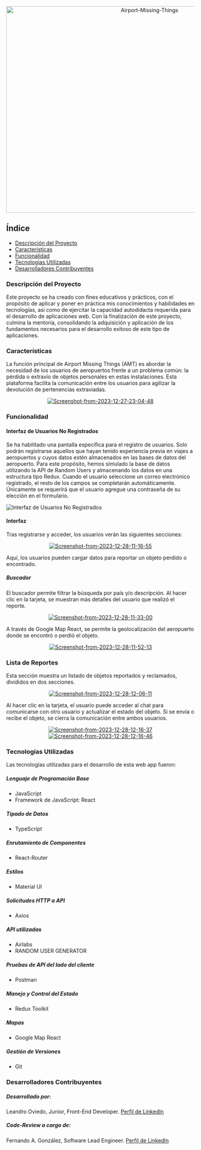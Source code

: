 <div align="center">
  <a href='https://postimages.org/' target='_blank'><img src='https://i.postimg.cc/xTJTKx9V/Airport-Missing-Things.png' border='0' alt='Airport-Missing-Things' Width=750px height=550px /></a>
</div>

## Índice

- [Descripción del Proyecto](#descripción-del-proyecto)
- [Características](#características)
- [Funcionalidad](#funcionalidad)
- [Tecnologías Utilizadas](#tecnologías-utilizadas)
- [Desarrolladores Contribuyentes](#desarrolladores-contribuyentes)

### Descripción del Proyecto

Este proyecto se ha creado con fines educativos y prácticos, con el propósito de aplicar y poner en práctica mis conocimientos y habilidades en tecnologías, así como de ejercitar la capacidad autodidacta requerida para el desarrollo de aplicaciones web. Con la finalización de este proyecto, culmina la mentoría, consolidando la adquisición y aplicación de los fundamentos necesarios para el desarrollo exitoso de este tipo de aplicaciones.

### Características

La función principal de Airport Missing Things (AMT) es abordar la necesidad de los usuarios de aeropuertos frente a un problema común: la pérdida o extravío de objetos personales en estas instalaciones. Esta plataforma facilita la comunicación entre los usuarios para agilizar la devolución de pertenencias extraviadas.

<div align="center">
  <a href="https://ibb.co/VHcbVqh"><img src="https://i.ibb.co/hXJrsmn/Screenshot-from-2023-12-27-23-04-48.png" alt="Screenshot-from-2023-12-27-23-04-48" border="0"></a>
</div>

### Funcionalidad

#### Interfaz de Usuarios No Registrados

Se ha habilitado una pantalla específica para el registro de usuarios. Solo podrán registrarse aquellos que hayan tenido experiencia previa en viajes a aeropuertos y cuyos datos estén almacenados en las bases de datos del aeropuerto. Para este propósito, hemos simulado la base de datos utilizando la API de Random Users y almacenando los datos en una estructura tipo Redux. Cuando el usuario seleccione un correo electrónico registrado, el resto de los campos se completarán automáticamente. Únicamente se requerirá que el usuario agregue una contraseña de su elección en el formulario.

![Interfaz de Usuarios No Registrados](https://i.postimg.cc/tJjpgkBm/Screenshot-from-2023-12-27-23-05-06.png)

#### Interfaz

Tras registrarse y acceder, los usuarios verán las siguientes secciones:

<div align="center">
  <a href="https://ibb.co/4KBZ43C"><img src="https://i.ibb.co/mbQChgd/Screenshot-from-2023-12-28-11-16-55.png" alt="Screenshot-from-2023-12-28-11-16-55" border="0"></a>
</div>

Aquí, los usuarios pueden cargar datos para reportar un objeto perdido o encontrado.

##### Buscador

El buscador permite filtrar la búsqueda por país y/o descripción. Al hacer clic en la tarjeta, se muestran más detalles del usuario que realizó el reporte.

<div align="center">
  <a href="https://ibb.co/x1hxw8Z"><img src="https://i.ibb.co/pf2YNrq/Screenshot-from-2023-12-28-11-33-00.png" alt="Screenshot-from-2023-12-28-11-33-00" border="0"></a>
</div>

A través de Google Map React, se permite la geolocalización del aeropuerto donde se encontró o perdió el objeto.

<div align="center">
  <a href="https://ibb.co/zFk3fTZ"><img src="https://i.ibb.co/1MSC2tT/Screenshot-from-2023-12-28-11-52-13.png" alt="Screenshot-from-2023-12-28-11-52-13" border="0"></a>
</div>

### Lista de Reportes

Esta sección muestra un listado de objetos reportados y reclamados, divididos en dos secciones.

<div align="center">
  <a href="https://ibb.co/XpM25BY"><img src="https://i.ibb.co/3WQrFXR/Screenshot-from-2023-12-28-12-06-11.png" alt="Screenshot-from-2023-12-28-12-06-11" border="0"></a> 
</div>

Al hacer clic en la tarjeta, el usuario puede acceder al chat para comunicarse con otro usuario y actualizar el estado del objeto. Si se envía o recibe el objeto, se cierra la comunicación entre ambos usuarios.

<div align="center">
  <a href="https://ibb.co/yBzgnGK"><img src="https://i.ibb.co/YT5f7YJ/Screenshot-from-2023-12-28-12-16-37.png" alt="Screenshot-from-2023-12-28-12-16-37" border="0"></a>
</div>

<div align="center">
  <a href="https://ibb.co/P5Vwh1S"><img src="https://i.ibb.co/zStGRPk/Screenshot-from-2023-12-28-12-16-46.png" alt="Screenshot-from-2023-12-28-12-16-46" border="0"></a>
</div>

### Tecnologías Utilizadas

Las tecnologías utilizadas para el desarrollo de esta web app fueron:

##### Lenguaje de Programación Base

- JavaScript
- Framework de JavaScript: React

##### Tipado de Datos

- TypeScript

##### Enrutamiento de Componentes

- React-Router

##### Estilos

- Material UI

##### Solicitudes HTTP a API

- Axios

##### API utilizadas

- Airlabs
- RANDOM USER GENERATOR

##### Pruebas de API del lado del cliente

- Postman

##### Manejo y Control del Estado

- Redux Toolkit

##### Mapas

- Google Map React

##### Gestión de Versiones

- Git

### Desarrolladores Contribuyentes

##### Desarrollado por:

Leandro Oviedo, Junior, Front-End Developer.
[Perfil de LinkedIn](https://www.linkedin.com/in/leandro-oviedo-418b3b2a4/)

##### Code-Review a cargo de:

Fernando A. González, Software Lead Engineer.
[Perfil de LinkedIn](https://www.linkedin.com/in/fernando-a-gonzalez/)
